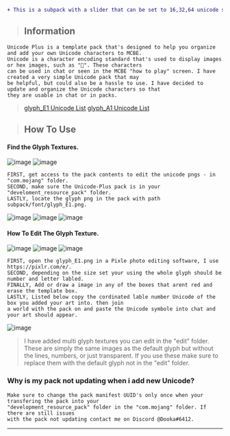 ```diff
+ This is a subpack with a slider that can be set to 16,32,64 unicode size. +
```

> <h2>Information</h2> 
```info
Unicode Plus is a template pack that's designed to help you organize and add your own Unicode characters to MCBE. 
Unicode is a character encoding standard that's used to display images or hex images, such as "". These characters 
can be used in chat or seen in the MCBE "how to play" screen. I have created a very simple Unicode pack that may 
be helpful, but could also be a hassle to use. I have decided to update and organize the Unicode characters so that 
they are usable in chat or in packs.
```
> [glyph_E1 Unicode List](https://github.com/Dooka-Packages/Dooka-Portfolio/blob/main/resource/Unicode-Plus/subpacks/glyph_E1/glyph_E1%20Unicode%20List.md)
> [glyph_A1 Unicode List](https://github.com/Dooka-Packages/Dooka-Portfolio/blob/main/resource/Unicode-Plus/subpacks/glyph_A1/glyph_A1%20Unicode%20List.md)

> <h2>How To Use</h2>
#### Find the Glyph Textures.
![image](https://cdn.discordapp.com/attachments/1050591171921072130/1052498551319560202/image.png)
![image](https://cdn.discordapp.com/attachments/1050591171921072130/1052498614846496868/image.png)
```info
FIRST, get access to the pack contents to edit the unicode pngs - in "com.mojang" folder.
SECOND, make sure the Unicode-Plus pack is in your "develoment_resource_pack" folder.
LASTLY, locate the glyph png in the pack with path subpack/font/glyph_E1.png.
```
![image](https://media.discordapp.net/attachments/1050591171921072130/1052497958970589234/glyph_E1.png)
![image](https://cdn.discordapp.com/attachments/1050591171921072130/1052498181692325958/glyph_E1NO_NUMBERS.png)
![image](https://media.discordapp.net/attachments/1050591171921072130/1052498181021241384/glyph_E1NO_LINES.png)

#### How To Edit The Glyph Texture.
![image](https://cdn.discordapp.com/attachments/1050591171921072130/1052499002043682856/image.png)
![image](https://cdn.discordapp.com/attachments/1050591171921072130/1052499073405562890/image.png)
![image](https://cdn.discordapp.com/attachments/1050591171921072130/1052499131211456582/image.png)
```info
FIRST, open the glyph_E1.png in a Pixle photo editing software, I use https://pixlr.com/e/.
SECOND, depending on the size set your using the whole glyph should be number and letter labled.
FINALLY, Add or draw a image in any of the boxes that arent red and erase the template box.
LASTLY, Listed below copy the cordinated lable number Unicode of the box you added your art into. then join 
a world with the pack on and paste the Unicode symbole into chat and your art should appear.
```
![image](https://cdn.discordapp.com/attachments/1050591171921072130/1052499178502238248/image.png)
> I have added multi glyph textures you can edit in the "edit" folder. These are simply the same images as the
default glyph but without the lines, numbers, or just transparent. If you use these make sure to replace them
with the default glyph not in the "edit" folder. 

### Why is my pack not updating when i add new Unicode?
```info
Make sure to change the pack manifest UUID's only once when your transfering the pack into your
"development_resource_pack" folder in the "com.mojang" folder. If there are still issues 
with the pack not updating contact me on Discord @Dooka#6412.
```
--- ---
